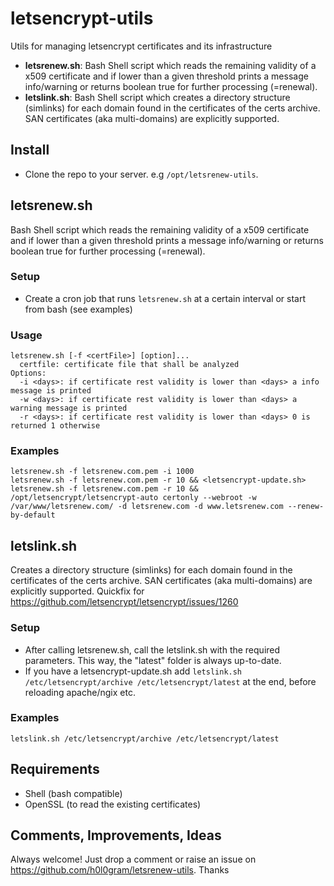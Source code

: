 # letsencrypt-utils

Utils for managing letsencrypt certificates and its infrastructure

- **letsrenew.sh**: Bash Shell script which reads the remaining validity of a x509 certificate and if lower than a given threshold prints a message info/warning or returns boolean true for further processing (=renewal).
- **letslink.sh**: Bash Shell script which creates a directory structure (simlinks) for each domain found in the certificates of the certs archive. SAN certificates (aka multi-domains) are explicitly supported.

## Install

- Clone the repo to your server. e.g `/opt/letsrenew-utils`.

## letsrenew.sh
Bash Shell script which reads the remaining validity of a x509 certificate and if lower than a given threshold prints a message info/warning or returns boolean true for further processing (=renewal).

### Setup
- Create a cron job that runs `letsrenew.sh` at a certain interval or start from bash (see examples)

### Usage

    letsrenew.sh [-f <certFile>] [option]...
      certfile: certificate file that shall be analyzed
    Options:
      -i <days>: if certificate rest validity is lower than <days> a info message is printed
      -w <days>: if certificate rest validity is lower than <days> a warning message is printed
      -r <days>: if certificate rest validity is lower than <days> 0 is returned 1 otherwise
  
### Examples
    letsrenew.sh -f letsrenew.com.pem -i 1000
    letsrenew.sh -f letsrenew.com.pem -r 10 && <letsencrypt-update.sh>
    letsrenew.sh -f letsrenew.com.pem -r 10 && /opt/letsencrypt/letsencrypt-auto certonly --webroot -w /var/www/letsrenew.com/ -d letsrenew.com -d www.letsrenew.com --renew-by-default

## letslink.sh
Creates a directory structure (simlinks) for each domain found in the certificates of the certs archive. SAN certificates (aka multi-domains) are explicitly supported.
Quickfix for https://github.com/letsencrypt/letsencrypt/issues/1260

### Setup
- After calling letsrenew.sh, call the letslink.sh with the required parameters. This way, the "latest" folder is always up-to-date.
- If you have a letsencrypt-update.sh add `letslink.sh /etc/letsencrypt/archive /etc/letsencrypt/latest` at the end, before reloading apache/ngix etc.

### Examples
    letslink.sh /etc/letsencrypt/archive /etc/letsencrypt/latest
    

## Requirements
- Shell (bash compatible)
- OpenSSL (to read the existing certificates)

## Comments, Improvements, Ideas
Always welcome! Just drop a comment or raise an issue on https://github.com/h0l0gram/letsrenew-utils. Thanks
